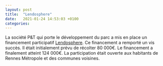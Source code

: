 ```yaml
---
layout: post
title:  "Lendosphere"
date:   2021-01-24 14:53:03 +0100
categories:
---
```

La société P&T qui porte le développement du parc a mis en place un financement 
participatif [Lendosphere](https://www.lendospere.com). Ce financement a remporté
un vis succès. Il était initialement prévu de récolter 80 000€. Le financement a
finalement atteint 124 000€. La participation était ouverte aux habitants de Rennes
Métropole et des communes voisines. 